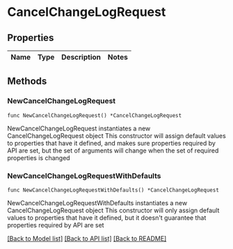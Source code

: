 # CancelChangeLogRequest

## Properties

Name | Type | Description | Notes
------------ | ------------- | ------------- | -------------

## Methods

### NewCancelChangeLogRequest

`func NewCancelChangeLogRequest() *CancelChangeLogRequest`

NewCancelChangeLogRequest instantiates a new CancelChangeLogRequest object
This constructor will assign default values to properties that have it defined,
and makes sure properties required by API are set, but the set of arguments
will change when the set of required properties is changed

### NewCancelChangeLogRequestWithDefaults

`func NewCancelChangeLogRequestWithDefaults() *CancelChangeLogRequest`

NewCancelChangeLogRequestWithDefaults instantiates a new CancelChangeLogRequest object
This constructor will only assign default values to properties that have it defined,
but it doesn't guarantee that properties required by API are set


[[Back to Model list]](../README.md#documentation-for-models) [[Back to API list]](../README.md#documentation-for-api-endpoints) [[Back to README]](../README.md)


